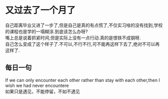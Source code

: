 # 又过去了一个月了

自己距离毕业又进了一步了,但是自己是真的有点慌了,不仅实习啥的没有找到,学校的课程也是学的一塌糊涂.到底该怎么办呀?  
嘴上总是说着抓紧时间,但是实际上没有一点行动.真的是恨铁不成钢呀.  
自己怎么变成了这个样子了.不可以,不行不行,可不能再这样下去了,绝对不可以再这样了.

## 每日一句

If we can only encounter each other rather than stay with each other,then I wish we had never encountere  
如果只是遇见，不能停留，不如不遇见
